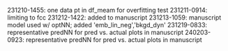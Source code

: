 231210-1455: one data pt in df_meam for overfitting test
231211-0914: limiting to fcc
231212-1422: added to manuscript
231213-1059: manuscript model used w/ optNN; added 'emb_lin_neg','bkgd_dyn'
231219-0833: representative predNN for pred vs. actual plots in manuscript
240203-0923: representative predNN for pred vs. actual plots in manuscript
